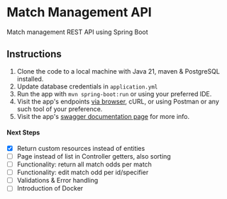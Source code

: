# Match Management API
Match management REST API using Spring Boot

## Instructions

1. Clone the code to a local machine with Java 21, maven & PostgreSQL installed.
2. Update database credentials in `application.yml`
3. Run the app with `mvn spring-boot:run` or using your preferred IDE.
4. Visit the app's endpoints [via browser](http://localhost:8080/matches), cURL, or using Postman or any such tool of your preference.
5. Visit the app's [swagger documentation page](http://localhost:8080/swagger-ui.html) for more info.

#### Next Steps
- [x] Return custom resources instead of entities 
- [ ] Page instead of list in Controller getters, also sorting
- [ ] Functionality: return all match odds per match
- [ ] Functionality: edit match odd per id/specifier
- [ ] Validations & Error handling
- [ ] Introduction of Docker
